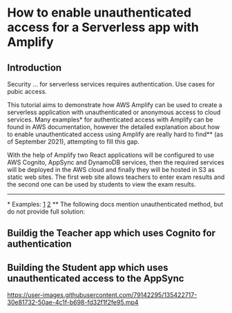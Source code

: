 # How to enable unauthenticated access for a Serverless app with Amplify

## Introduction
Security … for serverless services requires authentication. Use cases for pubic access.

This tutorial aims to demonstrate how AWS Amplify can be used to create a serverless application with unauthenticated or anonymous access to cloud services. Many examples* for authenticated access with Amplify can be found in AWS documentation, however the detailed explanation about how to enable unauthenticated access using Amplify are really hard to find** (as of September 2021), attempting to fill this gap.

With the help of Amplify two React applications will be configured to use AWS Cognito, AppSync and DynamoDB services, then the required services will be deployed in the AWS cloud and finally they will be hosted in S3 as static web sites. The first web site allows teachers to enter exam results and the second one can be used by students to view the exam results.

---

\* Examples: [1](https://docs.amplify.aws/lib/auth/getting-started/q/platform/js/) [2](https://docs.amplify.aws/start/getting-started/auth/q/integration/react/) 
\** The following docs mention unauthenticated method, but do not provide full solution:

## Buildig the Teacher app which uses Cognito for authentication

## Building the Student app which uses unauthenticated access to the AppSync



https://user-images.githubusercontent.com/79142295/135422717-30e81732-50ae-4c1f-b698-fd32f1f2fe95.mp4


